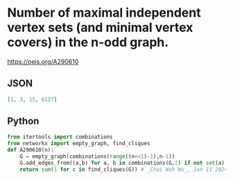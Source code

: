 # Number of maximal independent vertex sets \(and minimal vertex covers\) in the n\-odd graph\.
https://oeis.org/A290610
## JSON
```JSON
[1, 3, 15, 6127]
```
## Python
```Python
from itertools import combinations
from networkx import empty_graph, find_cliques
def A290610(n):
    G = empty_graph(combinations(range((n<<1)-1),n-1))
    G.add_edges_from((a,b) for a, b in combinations(G,2) if not set(a).isdisjoint(b))
    return sum(1 for c in find_cliques(G)) # _Chai Wah Wu_, Jan 11 2024
```
